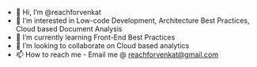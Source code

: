 - 👋 Hi, I’m @reachforvenkat
- 👀 I’m interested in Low-code Development, Architecture Best Practices, Cloud based Document Analysis
- 🌱 I’m currently learning Front-End Best Practices
- 💞️ I’m looking to collaborate on  Cloud based analytics
- 📫 How to reach me - Email me @ reachforvenkat@gmail.com

<!---
reachforvenkat/reachforvenkat is a ✨ special ✨ repository because its `README.md` (this file) appears on your GitHub profile.
You can click the Preview link to take a look at your changes.
--->
